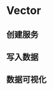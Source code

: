 # Vector

## 创建服务
<!--@include: ./create-service.md-->

## 写入数据
<!--@include: ./quick-start/vector.md-->

## 数据可视化
<!--@include: ./visualize-data.md-->
